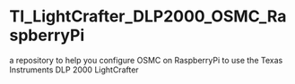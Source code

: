 # TI_LightCrafter_DLP2000_OSMC_RaspberryPi
a repository to help you configure OSMC on RaspberryPi to use the Texas Instruments DLP 2000 LightCrafter
